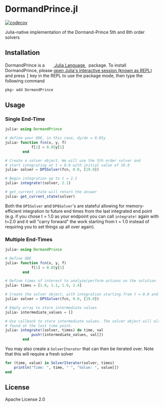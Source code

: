 # DormandPrince.jl

[![codecov](https://codecov.io/github/QuEraComputing/DormandPrince.jl/graph/badge.svg?token=qYZ4V7m0JY)](https://codecov.io/github/QuEraComputing/DormandPrince.jl)

Julia-native implementation of the Dormand-Prince 5th and 8th order solvers

## Installation

<p>
DormandPrince is a &nbsp;
    <a href="https://julialang.org">
        <img src="https://raw.githubusercontent.com/JuliaLang/julia-logo-graphics/master/images/julia.ico" width="16em">
        Julia Language
    </a>
    &nbsp; package. To install DormandPrince,
    please <a href="https://docs.julialang.org/en/v1/manual/getting-started/">open
    Julia's interactive session (known as REPL)</a> and press <kbd>]</kbd>
    key in the REPL to use the package mode, then type the following command
</p>

```julia
pkg> add DormandPrince
```

## Usage 

### Single End-Time

```julia
julia> using DormandPrince

# define your ODE, in this case, dy/dx = 0.85y
julia> function fcn(x, y, f)
            f[1] = 0.85y[1]
        end

# Create a solver object. We will use the 5th order solver and
# start integrating at t = 0.0 with initial value of 19.0
julia> solver = DP5Solver(fcn, 0.0, [19.0])

# Begin integration up to t = 2.1
julia> integrate!(solver, 2.1)

# get_current_state will return the answer
julia> get_current_state(solver)
```

Both the `DP5Solver` and `DP8Solver`'s are stateful allowing for memory-efficient integration to future end times from the last integrated end point (e.g. if you chose t = 1.0 as your endpoint you can call `integrate!` again with t=2.0 and it will "carry forward" the work starting from t = 1.0 instead of requiring you to set things up all over again).

### Multiple End-Times

```julia
julia> using DormandPrince

# Define ODE
julia> function fcn(x, y, f)
            f[1] = 0.85y[1]
        end

# Define times of interest to analyze/perform actions on the solution
julia> times = [1.0, 1.1, 1.9, 2.4]

# Create the solver object, with integration starting from t = 0.0 and initial value of 19.0
julia> solver = DP5Solver(fcn, 0.0, [19.0])

# Empty array to store intermediate values
julia> intermediate_values = []

# Use callback to store intermediate values. The solver object will also be mutated to store the solution 
# found at the last time point.
julia> integrate!(solver, times) do time, val
            push!(intermediate_values, val[])
        end

```

You may also create a `SolverIterator` that can then be iterated over. Note that this will require a fresh solver

```julia
for (time, value) in SolverIterator(solver, times)
    println("Time: ", time, " ", "Value: ", value[])
end
```

## License

Apache License 2.0
